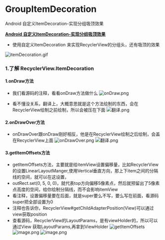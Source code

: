 # GroupItemDecoration
Android 自定义ItemDecoration-实现分组吸顶效果

**[Android 自定义ItemDecoration-实现分组吸顶效果](https://www.jianshu.com/p/eaabde1880db)**
- 使用自定义ItemDecoration 来实现RecyclerView的分组头，还有吸顶的效果

 ![itemDecoration.gif](https://upload-images.jianshu.io/upload_images/1627327-8a3e8c475d8f53a5.gif?imageMogr2/auto-orient/strip)


### 1.了解 RecyclerView.ItemDecoration
#### 1.onDraw方法
- 我们看源码的注释，看看onDraw方法做什么
![onDraw.png](https://upload-images.jianshu.io/upload_images/1627327-917e1d08e909fe34.png?imageMogr2/auto-orient/strip%7CimageView2/2/w/1240)

 - 看不懂没关系，翻译上，大概意思就是这个方法绘制的东西，会在RecyclerView绘制之前绘制，所以会被压在下面
![翻译.png](https://upload-images.jianshu.io/upload_images/1627327-a6640b3085a0e1f4.png?imageMogr2/auto-orient/strip%7CimageView2/2/w/1240)


#### 2.onDrawOver方法
- onDrawOver跟onDraw刚好相反，他是在RecyclerView绘制之后绘制，会盖在RecyclerView上面
![onDrawOver.png](https://upload-images.jianshu.io/upload_images/1627327-26c4748581d53b42.png?imageMogr2/auto-orient/strip%7CimageView2/2/w/1240)
![翻译.png](https://upload-images.jianshu.io/upload_images/1627327-8be45db449640141.png?imageMogr2/auto-orient/strip%7CimageView2/2/w/1240)


#### 3.getItemOffsets方法
- getItemOffsets方法，主要就是给itemView设置偏移量，比如RecyclerView的设置LinearLayoutManger,使用Vertical垂直方向，那上下item之间的分隔线的空间，就可以在这设置，
- outRect.set(0, 5, 0, 0)，就代表top方向偏移5像素点，然后就预留出了5像素点高度的空间，给你绘制分隔线，而不会影响itemView
- 看注释，设置偏移量要在后面，就是super要么不写，要么写在前面，看源码super把全部设置为0
- 注释也告诉你，RecyclerView#getChildAdapterPosition(View)可以通过view获取position
- 查看源码，RecyclerView的LayoutParams，是有viewHolder的，所以可以通过View 获取LayoutParams,再拿到ViewHolder
![getItemOffsets](https://upload-images.jianshu.io/upload_images/1627327-e3bdd9a35b2830e8.png?imageMogr2/auto-orient/strip%7CimageView2/2/w/1240)
![image.png](https://upload-images.jianshu.io/upload_images/1627327-61db1bd67f884456.png?imageMogr2/auto-orient/strip%7CimageView2/2/w/1240)
![image.png](https://upload-images.jianshu.io/upload_images/1627327-d4b42839f3aa9762.png?imageMogr2/auto-orient/strip%7CimageView2/2/w/1240)
